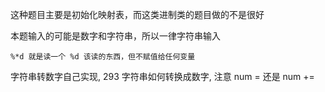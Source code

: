 这种题目主要是初始化映射表，而这类进制类的题目做的不是很好


本题输入的可能是数字和字符串，所以一律字符串输入

```
%*d 就是读一个 %d 该读的东西，但不赋值给任何变量
```


字符串转数字自己实现, 293 字符串如何转换成数字, 注意 num = 还是 num +=